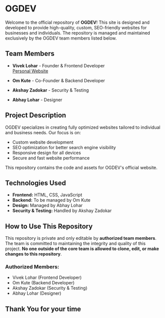 # OGDEV

Welcome to the official repository of **OGDEV**! This site is designed and developed to provide high-quality, custom, SEO-friendly websites for businesses and individuals. The repository is managed and maintained exclusively by the OGDEV team members listed below.

## Team Members

- **Vivek Lohar** - Founder & Frontend Developer  
  [Personal Website](https://vivekmohanlohar.github.io/viveklohar/)

- **Om Kute** - Co-Founder & Backend Developer

- **Akshay Zadokar** - Security & Testing

- **Abhay Lohar** - Designer

## Project Description

OGDEV specializes in creating fully optimized websites tailored to individual and business needs. Our focus is on:

- Custom website development
- SEO optimization for better search engine visibility
- Responsive design for all devices
- Secure and fast website performance

This repository contains the code and assets for OGDEV's official website.

## Technologies Used

- **Frontend:** HTML, CSS, JavaScript
- **Backend:** To be managed by Om Kute
- **Design:** Managed by Abhay Lohar
- **Security & Testing:** Handled by Akshay Zadokar

## How to Use This Repository

This repository is private and only editable by **authorized team members**. The team is committed to maintaining the integrity and quality of this project. **No one outside of the core team is allowed to clone, edit, or make changes to this repository**.

### Authorized Members:
- Vivek Lohar (Frontend Developer)
- Om Kute (Backend Developer)
- Akshay Zadokar (Security & Testing)
- Abhay Lohar (Designer)

## Thank You for your time